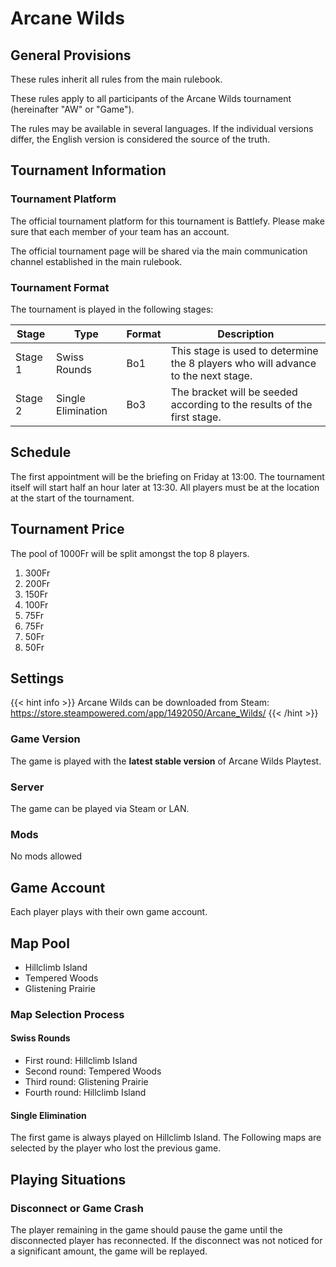 # Arcane Wilds

## General Provisions

These rules inherit all rules from the main rulebook.

These rules apply to all participants of the Arcane Wilds tournament (hereinafter "AW" or "Game").

The rules may be available in several languages. If the individual versions differ, the English version is considered the source of the truth.

## Tournament Information

### Tournament Platform

The official tournament platform for this tournament is Battlefy.
Please make sure that each member of your team has an account.

The official tournament page will be shared via the main communication channel established in the main rulebook.

### Tournament Format

The tournament is played in the following stages:

| Stage   | Type               | Format | Description                                                                       |
|---------|--------------------|--------|-----------------------------------------------------------------------------------|
| Stage 1 | Swiss Rounds       | Bo1    | This stage is used to determine the 8 players who will advance to the next stage. |
| Stage 2 | Single Elimination | Bo3    | The bracket will be seeded according to the results of the first stage.           |

## Schedule

The first appointment will be the briefing on Friday at 13:00.
The tournament itself will start half an hour later at 13:30.
All players must be at the location at the start of the tournament.

## Tournament Price

The pool of 1000Fr will be split amongst the top 8 players.

1. 300Fr
2. 200Fr
3. 150Fr
4. 100Fr
5. 75Fr
6. 75Fr
7. 50Fr
8. 50Fr

## Settings

{{< hint info >}}
Arcane Wilds can be downloaded from Steam: https://store.steampowered.com/app/1492050/Arcane_Wilds/
{{< /hint >}}

### Game Version

The game is played with the **latest stable version** of Arcane Wilds Playtest.

### Server

The game can be played via Steam or LAN.

### Mods

No mods allowed

## Game Account

Each player plays with their own game account.

## Map Pool

* Hillclimb Island
* Tempered Woods
* Glistening Prairie

### Map Selection Process

#### Swiss Rounds

* First round: Hillclimb Island
* Second round: Tempered Woods
* Third round: Glistening Prairie
* Fourth round: Hillclimb Island

#### Single Elimination

The first game is always played on Hillclimb Island.
The Following maps are selected by the player who lost the previous game.

## Playing Situations

### Disconnect or Game Crash

The player remaining in the game should pause the game until the disconnected player has reconnected.
If the disconnect was not noticed for a significant amount, the game will be replayed.
